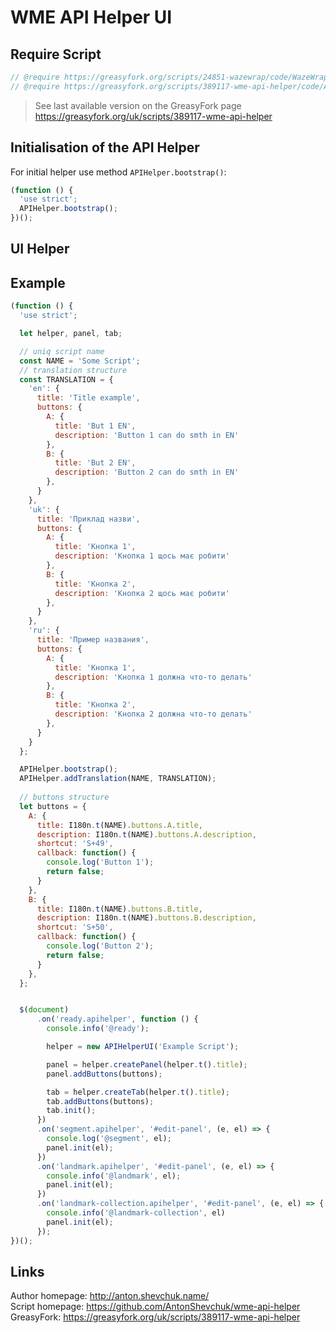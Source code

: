 # WME API Helper UI
## Require Script
```javascript
// @require https://greasyfork.org/scripts/24851-wazewrap/code/WazeWrap.js
// @require https://greasyfork.org/scripts/389117-wme-api-helper/code/APIHelperUI.js?version=XXX
```
> See last available version on the GreasyFork page https://greasyfork.org/uk/scripts/389117-wme-api-helper 
## Initialisation of the API Helper
For initial helper use method `APIHelper.bootstrap()`:
```javascript
(function () {
  'use strict';
  APIHelper.bootstrap();
})();
```

## UI Helper

## Example

```javascript
(function () {
  'use strict';

  let helper, panel, tab;

  // uniq script name
  const NAME = 'Some Script';
  // translation structure
  const TRANSLATION = {
    'en': {
      title: 'Title example',
      buttons: {
        A: {
          title: 'But 1 EN',
          description: 'Button 1 can do smth in EN'
        },
        B: {
          title: 'But 2 EN',
          description: 'Button 2 can do smth in EN'
        },
      }
    },
    'uk': {
      title: 'Приклад назви',
      buttons: {
        A: {
          title: 'Кнопка 1',
          description: 'Кнопка 1 щось має робити'
        },
        B: {
          title: 'Кнопка 2',
          description: 'Кнопка 2 щось має робити'
        },
      }
    },
    'ru': {
      title: 'Пример названия',
      buttons: {
        A: {
          title: 'Кнопка 1',
          description: 'Кнопка 1 должна что-то делать'
        },
        B: {
          title: 'Кнопка 2',
          description: 'Кнопка 2 должна что-то делать'
        },
      }
    }
  };

  APIHelper.bootstrap();
  APIHelper.addTranslation(NAME, TRANSLATION);
  
  // buttons structure
  let buttons = {
    A: {
      title: I180n.t(NAME).buttons.A.title,
      description: I180n.t(NAME).buttons.A.description,
      shortcut: 'S+49',
      callback: function() {
        console.log('Button 1');
        return false;
      }
    },
    B: {
      title: I180n.t(NAME).buttons.B.title,
      description: I180n.t(NAME).buttons.B.description,
      shortcut: 'S+50',
      callback: function() {
        console.log('Button 2');
        return false;
      }
    },
  };


  $(document)
      .on('ready.apihelper', function () {
        console.info('@ready');

        helper = new APIHelperUI('Example Script');

        panel = helper.createPanel(helper.t().title);
        panel.addButtons(buttons);

        tab = helper.createTab(helper.t().title);
        tab.addButtons(buttons);
        tab.init();
      })
      .on('segment.apihelper', '#edit-panel', (e, el) => {
        console.log('@segment', el);
        panel.init(el);
      })
      .on('landmark.apihelper', '#edit-panel', (e, el) => {
        console.info('@landmark', el);
        panel.init(el);
      })
      .on('landmark-collection.apihelper', '#edit-panel', (e, el) => {
        console.info('@landmark-collection', el)
        panel.init(el);
      });
})();

```

## Links
Author homepage: http://anton.shevchuk.name/  
Script homepage: https://github.com/AntonShevchuk/wme-api-helper  
GreasyFork: https://greasyfork.org/uk/scripts/389117-wme-api-helper
